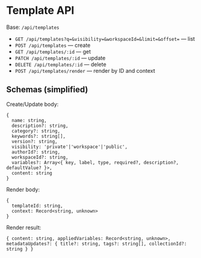 # Template API

Base: `/api/templates`

- `GET /api/templates?q=&visibility=&workspaceId=&limit=&offset=` — list
- `POST /api/templates` — create
- `GET /api/templates/:id` — get
- `PATCH /api/templates/:id` — update
- `DELETE /api/templates/:id` — delete
- `POST /api/templates/render` — render by ID and context

## Schemas (simplified)

Create/Update body:
```
{
  name: string,
  description?: string,
  category?: string,
  keywords?: string[],
  version?: string,
  visibility: 'private'|'workspace'|'public',
  authorId?: string,
  workspaceId?: string,
  variables?: Array<{ key, label, type, required?, description?, defaultValue? }>,
  content: string
}
```

Render body:
```
{
  templateId: string,
  context: Record<string, unknown>
}
```

Render result:
```
{ content: string, appliedVariables: Record<string, unknown>, metadataUpdates?: { title?: string, tags?: string[], collectionId?: string } }
```

